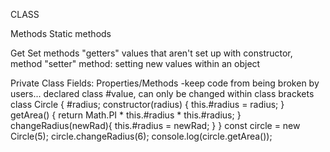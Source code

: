CLASS

Methods
Static methods

Get Set methods
"getters" values that aren't set up with constructor, method
"setter" method: setting new values within an object

Private Class Fields: Properties/Methods
  -keep code from being broken by users...
declared class #value, can only be changed within class brackets
class Circle {
  #radius;
  constructor(radius) {
    this.#radius = radius;
  }
  getArea() {
    return Math.PI * this.#radius * this.#radius;
  }
  changeRadius(newRad){
    this.#radius = newRad;
  }
}
const circle = new Circle(5);
circle.changeRadius(6);
console.log(circle.getArea());